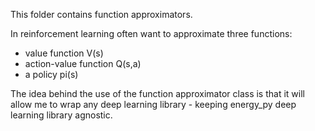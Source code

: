 This folder contains function approximators.

In reinforcement learning often want to approximate three functions:
 - value function V(s)
 - action-value function Q(s,a)
 - a policy pi(s)

 The idea behind the use of the function approximator class is that it 
 will allow me to wrap any deep learning library - keeping energy_py
 deep learning library agnostic.
